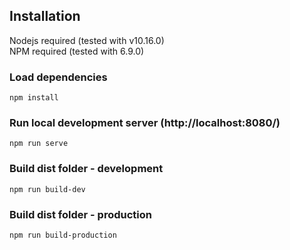 ## Installation

Nodejs required (tested with v10.16.0) \
NPM required (tested with 6.9.0)

### Load dependencies

`npm install`

### Run local development server (http://localhost:8080/)

`npm run serve`

### Build dist folder - development

`npm run build-dev`


### Build dist folder - production

`npm run build-production`
